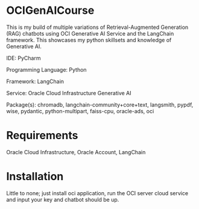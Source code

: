 # OCIGenAICourse
This is my build of multiple variations of Retrieval-Augmented Generation (RAG) chatbots using OCI Generative AI Service and the LangChain framework. This showcases my python skillsets and knowledge of Generative AI.

IDE: PyCharm

Programming Language: Python

Framework: LangChain

Service: Oracle Cloud Infrastructure Generative AI

Package(s): chromadb, langchain-community+core+text, langsmith, pypdf, wise, pydantic, python-multipart, faiss-cpu, oracle-ads, oci


# Requirements
Oracle Cloud Infrastructure, Oracle Account, LangChain

# Installation
Little to none; just install oci application, run the OCI server cloud service and input your key and chatbot should be up.
